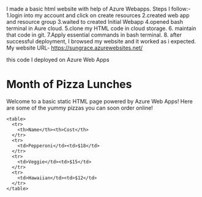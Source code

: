 I made a basic html website with help of Azure Webapps.
Steps I follow:-
1.login into my account and click on create resources
2.created web app and resource group
3.waited to created Initial Webapp
4.opened bash terminal in Aure cloud.
5.clone my HTML code in cloud storage.
6. maintain that code in git.
7.Apply essential commands in bash terminal.
8. after successful deployment, I browsed my website and it worked as i expected.
My website URL- https://sungrace.azurewebsites.net/


this code I deployed on Azure Web Apps


<!DOCTYPE html>
<html>
  
  <head>
    <meta charset="UTF-8">
    <title>MoL Pizza Store</title>
  </head>

  <body>
    <h1>Month of Pizza Lunches</h1>
    <p>Welcome to a basic static HTML page powered by Azure Web Apps! Here are some of the yummy pizzas you can soon order online!</p>
    
    <table>
      <tr>
        <th>Name</th><th>Cost</th>
      </tr>
      <tr>
        <td>Pepperoni</td><td>$18</td>
      </tr>
      <tr>
        <td>Veggie</td><td>$15</td>
      </tr>
      <tr>
        <td>Hawaiian</td><td>$12</td>
      </tr>
    </table>

  </body>

</html>




